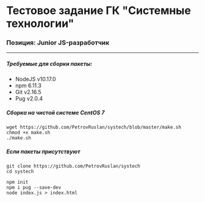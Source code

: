 # Тестовое задание ГК "Системные технологии"
<h3> Позиция: Junior JS-разработчик</h3>
<hr />
<h5>Требуемые для сборки пакеты:</h5>
<ul>
  <li>NodeJS v10.17.0</li>
  <li>npm 6.11.3</li>
  <li>Git v2.16.5</li>
  <li>Pug v2.0.4</li>
</ul>
<h5>Сборка на чистой системе CentOS 7</h5>
<code>wget https://github.com/PetrovRuslan/systech/blob/master/make.sh</code><br />
<code>chmod +x make.sh</code><br />
<code>./make.sh</code><br />
<h5>Если пакеты присутствуют</h5>
<code>git clone https://github.com/PetrovRuslan/systech</code><br />
<code>cd systech</code><br />

<code>npm init</code><br />
<code>npm i pug --save-dev</code><br />
<code>node index.js > index.html</code><br />
